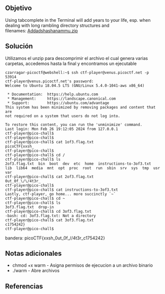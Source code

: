## Objetivo
Using tabcomplete in the Terminal will add years to your life, esp. when dealing with long rambling directory structures and filenames: [Addadshashanammu.zip](https://mercury.picoctf.net/static/fe16c756149cfa85f23e73cd9dbd6a25/Addadshashanammu.zip)
## Solución

Utilizamos el unzip para descomprimir el archivo el cual genera varias carpetas, accedemos hasta la final y encontramos un ejecutable
```
czarragar-picoctf@webshell:~$ ssh ctf-player@venus.picoctf.net -p 53914
ctf-player@venus.picoctf.net's password: 
Welcome to Ubuntu 18.04.5 LTS (GNU/Linux 5.4.0-1041-aws x86_64)

 * Documentation:  https://help.ubuntu.com
 * Management:     https://landscape.canonical.com
 * Support:        https://ubuntu.com/advantage
This system has been minimized by removing packages and content that are
not required on a system that users do not log into.

To restore this content, you can run the 'unminimize' command.
Last login: Mon Feb 26 19:12:05 2024 from 127.0.0.1
ctf-player@pico-chall$ 
ctf-player@pico-chall$ 
ctf-player@pico-chall$ cat 1of3.flag.txt 
picoCTF{xxsh_
ctf-player@pico-chall$ 
ctf-player@pico-chall$ cd /
ctf-player@pico-chall$ ls
2of3.flag.txt  bin  boot  dev  etc  home  instructions-to-3of3.txt  lib  lib64  media  mnt  opt  proc  root  run  sbin  srv  sys  tmp  usr  var
ctf-player@pico-chall$ cat 2of3.flag.txt 
0ut_0f_\/\/4t3r_
ctf-player@pico-chall$
ctf-player@pico-chall$ cat instructions-to-3of3.txt 
Lastly, ctf-player, go home... more succinctly `~`
ctf-player@pico-chall$ cd ~
ctf-player@pico-chall$ ls
3of3.flag.txt  drop-in
ctf-player@pico-chall$ cd 3of3.flag.txt 
-bash: cd: 3of3.flag.txt: Not a directory
ctf-player@pico-chall$ cat 3of3.flag.txt 
c1754242}
ctf-player@pico-chall$ 
```

bandera: picoCTF{xxsh_0ut_0f_\/\/4t3r_c1754242}
## Notas adicionales

- chmod +x warm - Asigna permisos de ejecucion a un archivo binario
- ./warm - Abre archivos

## Referencias